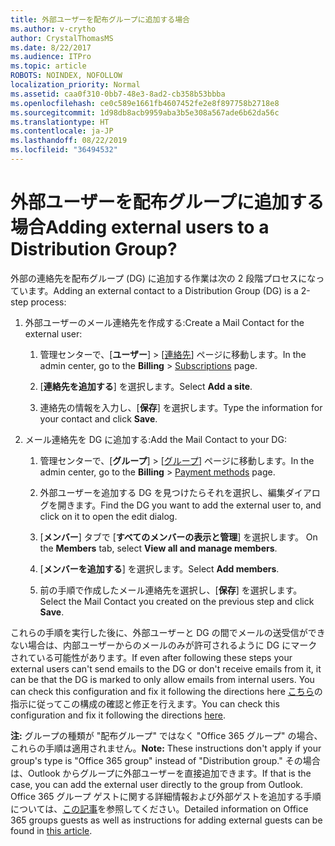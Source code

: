 ```yaml
---
title: 外部ユーザーを配布グループに追加する場合
ms.author: v-crytho
author: CrystalThomasMS
ms.date: 8/22/2017
ms.audience: ITPro
ms.topic: article
ROBOTS: NOINDEX, NOFOLLOW
localization_priority: Normal
ms.assetid: caa0f310-0bb7-48e3-8ad2-cb358b53bbba
ms.openlocfilehash: ce0c589e1661fb4607452fe2e8f897758b2718e8
ms.sourcegitcommit: 1d98db8acb9959aba3b5e308a567ade6b62da56c
ms.translationtype: HT
ms.contentlocale: ja-JP
ms.lasthandoff: 08/22/2019
ms.locfileid: "36494532"
---
```

# <a name="add-external-users-to-a-distribution-group"></a><span data-ttu-id="ca94b-102">外部ユーザーを配布グループに追加する場合</span><span class="sxs-lookup"><span data-stu-id="ca94b-102">Adding external users to a Distribution Group?</span></span>

<span data-ttu-id="ca94b-103">外部の連絡先を配布グループ (DG) に追加する作業は次の 2 段階プロセスになっています。</span><span class="sxs-lookup"><span data-stu-id="ca94b-103">Adding an external contact to a Distribution Group (DG) is a 2-step process:</span></span>
  
1. <span data-ttu-id="ca94b-104">外部ユーザーのメール連絡先を作成する:</span><span class="sxs-lookup"><span data-stu-id="ca94b-104">Create a Mail Contact for the external user:</span></span>
    
    1. <span data-ttu-id="ca94b-105">管理センターで、[**ユーザー**]  >  [[連絡先](https://admin.microsoft.com/adminportal/home#/Contact)] ページに移動します。</span><span class="sxs-lookup"><span data-stu-id="ca94b-105">In the admin center, go to the **Billing**  >  [Subscriptions](https://admin.microsoft.com/adminportal/home#/Contact) page.</span></span> 
    
    2. <span data-ttu-id="ca94b-106">[**連絡先を追加する**] を選択します。</span><span class="sxs-lookup"><span data-stu-id="ca94b-106">Select **Add a site**.</span></span>
    
    3. <span data-ttu-id="ca94b-107">連絡先の情報を入力し、[**保存**] を選択します。</span><span class="sxs-lookup"><span data-stu-id="ca94b-107">Type the information for your contact and click **Save**.</span></span>
    
2. <span data-ttu-id="ca94b-108">メール連絡先を DG に追加する:</span><span class="sxs-lookup"><span data-stu-id="ca94b-108">Add the Mail Contact to your DG:</span></span>
    
    1. <span data-ttu-id="ca94b-109">管理センターで、[**グループ**]  >  [[グループ](https://admin.microsoft.com/adminportal/home#/groups)] ページに移動します。</span><span class="sxs-lookup"><span data-stu-id="ca94b-109">In the admin center, go to the **Billing**  >  [Payment methods](https://admin.microsoft.com/adminportal/home#/groups) page.</span></span> 
    
    2. <span data-ttu-id="ca94b-110">外部ユーザーを追加する DG を見つけたらそれを選択し、編集ダイアログを開きます。</span><span class="sxs-lookup"><span data-stu-id="ca94b-110">Find the DG you want to add the external user to, and click on it to open the edit dialog.</span></span>
    
    3. <span data-ttu-id="ca94b-111">[**メンバー**] タブで [**すべてのメンバーの表示と管理**] を選択します。 </span><span class="sxs-lookup"><span data-stu-id="ca94b-111">On the **Members** tab, select **View all and manage members**.</span></span> 
    
    4. <span data-ttu-id="ca94b-112">[**メンバーを追加する**] を選択します。</span><span class="sxs-lookup"><span data-stu-id="ca94b-112">Select **Add members**.</span></span>
    
    5. <span data-ttu-id="ca94b-113">前の手順で作成したメール連絡先を選択し、[**保存**] を選択します。</span><span class="sxs-lookup"><span data-stu-id="ca94b-113">Select the Mail Contact you created on the previous step and click **Save**.</span></span>
    
<span data-ttu-id="ca94b-114">これらの手順を実行した後に、外部ユーザーと DG の間でメールの送受信ができない場合は、内部ユーザーからのメールのみが許可されるように DG にマークされている可能性があります。</span><span class="sxs-lookup"><span data-stu-id="ca94b-114">If even after following these steps your external users can't send emails to the DG or don't receive emails from it, it can be that the DG is marked to only allow emails from internal users. You can check this configuration and fix it following the directions here</span></span> <span data-ttu-id="ca94b-115">[こちら](https://support.office.com/article/Fix-email-delivery-issues-for-error-code-5-7-133-in-Office-365-991abc19-7756-438f-abcb-39f69b80f284.aspx)の指示に従ってこの構成の確認と修正を行えます。</span><span class="sxs-lookup"><span data-stu-id="ca94b-115">You can check this configuration and fix it following the directions [here](https://support.office.com/article/Fix-email-delivery-issues-for-error-code-5-7-133-in-Office-365-991abc19-7756-438f-abcb-39f69b80f284.aspx).</span></span>
  
 <span data-ttu-id="ca94b-116">**注:** グループの種類が "配布グループ" ではなく "Office 365 グループ" の場合、これらの手順は適用されません。</span><span class="sxs-lookup"><span data-stu-id="ca94b-116">**Note:** These instructions don't apply if your group's type is "Office 365 group" instead of "Distribution group."</span></span> <span data-ttu-id="ca94b-117">その場合は、Outlook からグループに外部ユーザーを直接追加できます。</span><span class="sxs-lookup"><span data-stu-id="ca94b-117">If that is the case, you can add the external user directly to the group from Outlook.</span></span> <span data-ttu-id="ca94b-118">Office 365 グループ ゲストに関する詳細情報および外部ゲストを追加する手順については、[この記事](https://support.office.com/article/Guest-access-in-Office-365-Groups-bfc7a840-868f-4fd6-a390-f347bf51aff6.aspx)を参照してください。</span><span class="sxs-lookup"><span data-stu-id="ca94b-118">Detailed information on Office 365 groups guests as well as instructions for adding external guests can be found in [this article](https://support.office.com/article/Guest-access-in-Office-365-Groups-bfc7a840-868f-4fd6-a390-f347bf51aff6.aspx).</span></span>
  